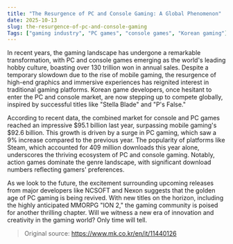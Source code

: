 ```yaml
---
title: "The Resurgence of PC and Console Gaming: A Global Phenomenon"
date: 2025-10-13
slug: the-resurgence-of-pc-and-console-gaming
Tags: ["gaming industry", "PC games", "console games", "Korean gaming"]
---
```


In recent years, the gaming landscape has undergone a remarkable transformation, with PC and console games emerging as the world's leading hobby culture, boasting over 130 trillion won in annual sales. Despite a temporary slowdown due to the rise of mobile gaming, the resurgence of high-end graphics and immersive experiences has reignited interest in traditional gaming platforms. Korean game developers, once hesitant to enter the PC and console market, are now stepping up to compete globally, inspired by successful titles like "Stella Blade" and "P's False."

According to recent data, the combined market for console and PC games reached an impressive $95.1 billion last year, surpassing mobile gaming's $92.6 billion. This growth is driven by a surge in PC gaming, which saw a 9% increase compared to the previous year. The popularity of platforms like Steam, which accounted for 409 million downloads this year alone, underscores the thriving ecosystem of PC and console gaming. Notably, action games dominate the genre landscape, with significant download numbers reflecting gamers' preferences.

As we look to the future, the excitement surrounding upcoming releases from major developers like NCSOFT and Nexon suggests that the golden age of PC gaming is being revived. With new titles on the horizon, including the highly anticipated MMORPG "ION 2," the gaming community is poised for another thrilling chapter. Will we witness a new era of innovation and creativity in the gaming world? Only time will tell.
> Original source: https://www.mk.co.kr/en/it/11440126